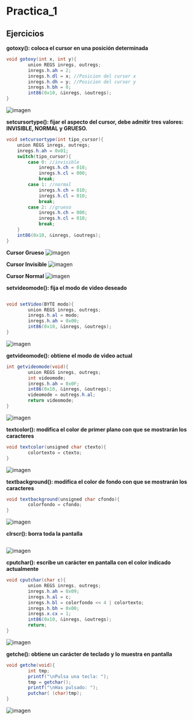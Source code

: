 # Practica_1

## Ejercicios

**gotoxy(): coloca el cursor en una posición determinada**

```csharp
void gotoxy(int x, int y){
		union REGS inregs, outregs;
		inregs.h.ah = 2;
		inregs.h.dl = x; //Posicion del cursor x
		inregs.h.dh = y; //Posicion del cursor y
		inregs.h.bh = 0;
		int86(0x10, &inregs, &outregs);
}

```

![imagen]()

**setcursortype(): fijar el aspecto del cursor, debe admitir tres valores: INVISIBLE, NORMAL y GRUESO.**

```csharp
void setcursortype(int tipo_cursor){
	union REGS inregs, outregs;
	inregs.h.ah = 0x01;
	switch(tipo_cursor){
		case 0: //invisible
			inregs.h.ch = 010;
			inregs.h.cl = 000;
			break;
		case 1: //normal
			inregs.h.ch = 010;
			inregs.h.cl = 010;
			break;
		case 2: //grueso
			inregs.h.ch = 000;
			inregs.h.cl = 010;
			break;
	}
	int86(0x10, &inregs, &outregs);
}


```

**Cursor Grueso**
![imagen](https://github.com/jomoca/PDIH/blob/master/Practica_1/img/cursor_grueso.png)

**Cursor Invisible**
![imagen](https://github.com/jomoca/PDIH/blob/master/Practica_1/img/cursor_invisible.png)

**Cursor Normal**
![imagen](https://github.com/jomoca/PDIH/blob/master/Practica_1/img/cursor_normal.png)

**setvideomode(): fija el modo de video deseado**

```csharp

void setVideo(BYTE modo){
		union REGS inregs, outregs;
		inregs.h.al = modo;
		inregs.h.ah = 0x00;
		int86(0x10, &inregs, &outregs);
}

```

![imagen](https://github.com/jomoca/PDIH/blob/master/Seminario_2/img/seminario_video.png)

**getvideomode(): obtiene el modo de video actual**

```csharp
int getvideomode(void){
		union REGS inregs, outregs;
		int videomode;
		inregs.h.ah = 0x0F;
		int86(0x10, &inregs, &outregs);
		videomode = outregs.h.al;
		return videomode;
}

```

![imagen](https://github.com/jomoca/PDIH/blob/master/Seminario_2/img/seminario_video.png)

**textcolor(): modifica el color de primer plano con que se mostrarán los caracteres**

```csharp
void textcolor(unsigned char ctexto){
		colortexto = ctexto;
}

```

![imagen](https://github.com/jomoca/PDIH/blob/master/Practica_1/img/letra_color.png)

**textbackground(): modifica el color de fondo con que se mostrarán los caracteres**

```csharp
void textbackground(unsigned char cfondo){
		colorfondo = cfondo;
}
```

![imagen](https://github.com/jomoca/PDIH/blob/master/Practica_1/img/color_fondo.png)

**clrscr(): borra toda la pantalla**

```csharp

```

![imagen]()

**cputchar(): escribe un carácter en pantalla con el color indicado actualmente**

```csharp
void cputchar(char c){
		union REGS inregs, outregs;
		inregs.h.ah = 0x09;
		inregs.h.al = c;
		inregs.h.bl = colorfondo << 4 | colortexto;
		inregs.h.bh = 0x00;
		inregs.x.cx = 1;
		int86(0x10, &inregs, &outregs);
		return;
}
```

![imagen](https://github.com/jomoca/PDIH/blob/master/Seminario_2/img/pulsateclas.png)

**getche(): obtiene un carácter de teclado y lo muestra en pantalla**

```csharp
void getche(void){
		int tmp;
		printf("\nPulsa una tecla: ");
		tmp = getchar();
		printf("\nHas pulsado: ");
		putchar( (char)tmp);
}
```

![imagen](https://github.com/jomoca/PDIH/blob/master/Seminario_2/img/pulsateclas.png)

